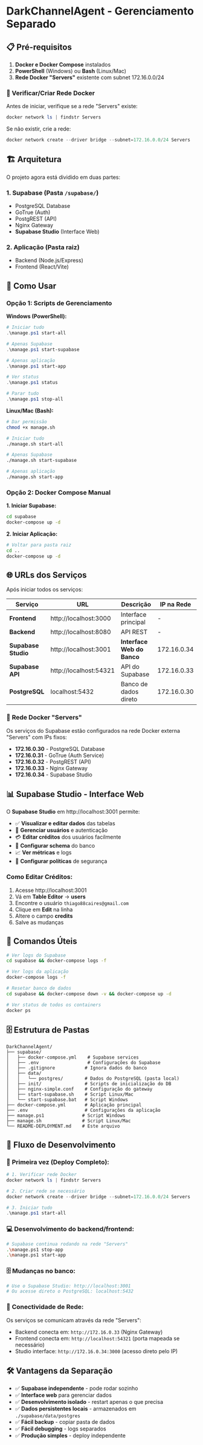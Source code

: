 # DarkChannelAgent - Gerenciamento Separado

## 📋 Pré-requisitos

1. **Docker e Docker Compose** instalados
2. **PowerShell** (Windows) ou **Bash** (Linux/Mac)
3. **Rede Docker "Servers"** existente com subnet 172.16.0.0/24

### 🔧 Verificar/Criar Rede Docker

Antes de iniciar, verifique se a rede "Servers" existe:

```powershell
docker network ls | findstr Servers
```

Se não existir, crie a rede:

```powershell
docker network create --driver bridge --subnet=172.16.0.0/24 Servers
```

## 🏗️ Arquitetura

O projeto agora está dividido em duas partes:

### 1. **Supabase** (Pasta `/supabase/`)
- PostgreSQL Database
- GoTrue (Auth)
- PostgREST (API)
- Nginx Gateway
- **Supabase Studio** (Interface Web)

### 2. **Aplicação** (Pasta raiz)
- Backend (Node.js/Express)
- Frontend (React/Vite)

## 🚀 Como Usar

### Opção 1: Scripts de Gerenciamento

**Windows (PowerShell):**
```powershell
# Iniciar tudo
.\manage.ps1 start-all

# Apenas Supabase
.\manage.ps1 start-supabase

# Apenas aplicação
.\manage.ps1 start-app

# Ver status
.\manage.ps1 status

# Parar tudo
.\manage.ps1 stop-all
```

**Linux/Mac (Bash):**
```bash
# Dar permissão
chmod +x manage.sh

# Iniciar tudo
./manage.sh start-all

# Apenas Supabase
./manage.sh start-supabase

# Apenas aplicação
./manage.sh start-app
```

### Opção 2: Docker Compose Manual

**1. Iniciar Supabase:**
```bash
cd supabase
docker-compose up -d
```

**2. Iniciar Aplicação:**
```bash
# Voltar para pasta raiz
cd ..
docker-compose up -d
```

## 🌐 URLs dos Serviços

Após iniciar todos os serviços:

| Serviço | URL | Descrição | IP na Rede |
|---------|-----|-----------|------------|
| **Frontend** | http://localhost:3000 | Interface principal | - |
| **Backend** | http://localhost:8080 | API REST | - |
| **Supabase Studio** | http://localhost:3001 | **Interface Web do Banco** | 172.16.0.34 |
| **Supabase API** | http://localhost:54321 | API do Supabase | 172.16.0.33 |
| **PostgreSQL** | localhost:5432 | Banco de dados direto | 172.16.0.30 |

### 🔗 **Rede Docker "Servers"**

Os serviços do Supabase estão configurados na rede Docker externa "Servers" com IPs fixos:

- **172.16.0.30** - PostgreSQL Database
- **172.16.0.31** - GoTrue (Auth Service)
- **172.16.0.32** - PostgREST (API)
- **172.16.0.33** - Nginx Gateway
- **172.16.0.34** - Supabase Studio

## 📊 Supabase Studio - Interface Web

O **Supabase Studio** em http://localhost:3001 permite:

- ✅ **Visualizar e editar dados** das tabelas
- 👥 **Gerenciar usuários** e autenticação
- 💳 **Editar créditos** dos usuários facilmente
- 🔧 **Configurar schema** do banco
- 📈 **Ver métricas** e logs
- 🔐 **Configurar políticas** de segurança

### Como Editar Créditos:

1. Acesse http://localhost:3001
2. Vá em **Table Editor** → **users**
3. Encontre o usuário `thiago88caires@gmail.com`
4. Clique em **Edit** na linha
5. Altere o campo **credits**
6. Salve as mudanças

## 🔧 Comandos Úteis

```bash
# Ver logs do Supabase
cd supabase && docker-compose logs -f

# Ver logs da aplicação  
docker-compose logs -f

# Resetar banco de dados
cd supabase && docker-compose down -v && docker-compose up -d

# Ver status de todos os containers
docker ps
```

## 🗄️ Estrutura de Pastas

```
DarkChannelAgent/
├── supabase/
│   ├── docker-compose.yml    # Supabase services
│   ├── .env                  # Configurações do Supabase
│   ├── .gitignore           # Ignora dados do banco
│   ├── data/
│   │   └── postgres/        # Dados do PostgreSQL (pasta local)
│   ├── init/                # Scripts de inicialização do DB
│   ├── nginx-simple.conf    # Configuração do gateway
│   ├── start-supabase.sh    # Script Linux/Mac
│   └── start-supabase.bat   # Script Windows
├── docker-compose.yml       # Aplicação principal
├── .env                     # Configurações da aplicação
├── manage.ps1              # Script Windows
├── manage.sh               # Script Linux/Mac
└── README-DEPLOYMENT.md    # Este arquivo
```

## 🔄 Fluxo de Desenvolvimento

### 🚀 **Primeira vez (Deploy Completo):**

```powershell
# 1. Verificar rede Docker
docker network ls | findstr Servers

# 2. Criar rede se necessário
docker network create --driver bridge --subnet=172.16.0.0/24 Servers

# 3. Iniciar tudo
.\manage.ps1 start-all
```

### 💻 **Desenvolvimento do backend/frontend:**
```bash
# Supabase continua rodando na rede "Servers"
.\manage.ps1 stop-app
.\manage.ps1 start-app
```

### 🗄️ **Mudanças no banco:**
```bash
# Use o Supabase Studio: http://localhost:3001
# Ou acesse direto o PostgreSQL: localhost:5432
```

### 🔗 **Conectividade de Rede:**

Os serviços se comunicam através da rede "Servers":
- Backend conecta em: `http://172.16.0.33` (Nginx Gateway)
- Frontend conecta em: `http://localhost:54321` (porta mapeada se necessário)
- Studio interface: `http://172.16.0.34:3000` (acesso direto pelo IP)

## 🛠️ Vantagens da Separação

- ✅ **Supabase independente** - pode rodar sozinho
- ✅ **Interface web** para gerenciar dados
- ✅ **Desenvolvimento isolado** - restart apenas o que precisa
- ✅ **Dados persistentes locais** - armazenados em `./supabase/data/postgres`
- ✅ **Fácil backup** - copiar pasta de dados
- ✅ **Fácil debugging** - logs separados
- ✅ **Produção simples** - deploy independente